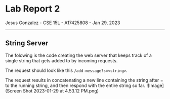 # Lab Report 2
Jesus Gonzalez - CSE 15L - A17425808 - Jan 29, 2023

---
## String Server
The folowing is the code creating the web server that keeps track of a single string that gets added to by incoming requests.

The request should look like this `/add-message?s=<string>`.

The request results in concatenating a new line containing the string after = to the running string, and then respond with the entire string so far.
![Image](Screen Shot 2023-01-29 at 4.53.12 PM.png)



